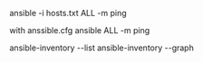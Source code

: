 ansible -i hosts.txt ALL -m ping

with anssible.cfg 
ansible ALL -m ping

ansible-inventory --list
ansible-inventory --graph


